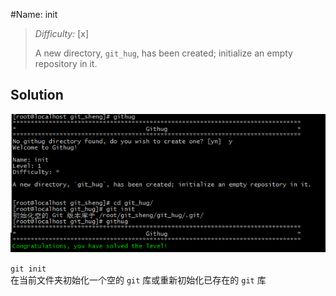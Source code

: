 #Name: init    

>*Difficulty:* [x]  
>
>A new directory, `git_hug`, has been created; initialize an empty repository in it.  
  
Solution  
-------------------------
![level1_0](images/level1_0.png)  

`git init`  
在当前文件夹初始化一个空的 `git` 库或重新初始化已存在的 `git` 库
